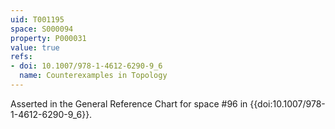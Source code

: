 ```yaml
---
uid: T001195
space: S000094
property: P000031
value: true
refs:
- doi: 10.1007/978-1-4612-6290-9_6
  name: Counterexamples in Topology
---
```


Asserted in the General Reference Chart for space #96 in
{{doi:10.1007/978-1-4612-6290-9_6}}.
